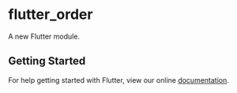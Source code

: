 # flutter_order

A new Flutter module.

## Getting Started

For help getting started with Flutter, view our online
[documentation](https://flutter.dev/).
